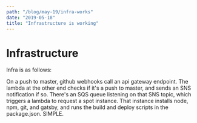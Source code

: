 ```yaml
---
path: "/blog/may-19/infra-works"
date: "2019-05-18"
title: "Infrastructure is working"
---
```


# Infrastructure

Infra is as follows:

On a push to master, github webhooks call an api gateway endpoint. The lambda at the other end checks if it's a push to master, and sends an SNS notification if so. There's an SQS queue listening on that SNS topic, which triggers a lambda to request a spot instance. That instance installs node, npm, git, and gatsby, and runs the build and deploy scripts in the package.json. SIMPLE.
